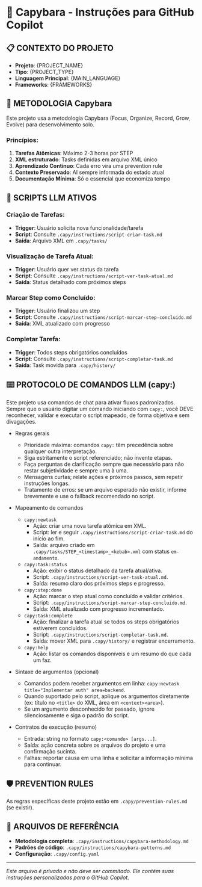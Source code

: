 # 🔨 Capybara - Instruções para GitHub Copilot

## 📋 **CONTEXTO DO PROJETO**
- **Projeto**: {PROJECT_NAME}
- **Tipo**: {PROJECT_TYPE}
- **Linguagem Principal**: {MAIN_LANGUAGE}
- **Frameworks**: {FRAMEWORKS}

## 🎯 **METODOLOGIA Capybara**
Este projeto usa a metodologia Capybara (Focus, Organize, Record, Grow, Evolve) para desenvolvimento solo.

### **Princípios:**
1. **Tarefas Atômicas**: Máximo 2-3 horas por STEP
2. **XML estruturado**: Tasks definidas em arquivo XML único
3. **Aprendizado Contínuo**: Cada erro vira uma prevention rule
4. **Contexto Preservado**: AI sempre informada do estado atual
5. **Documentação Mínima**: Só o essencial que economiza tempo

## 🤖 **SCRIPTS LLM ATIVOS**

### **Criação de Tarefas:**
- **Trigger**: Usuário solicita nova funcionalidade/tarefa
- **Script**: Consulte `.capy/instructions/script-criar-task.md`
- **Saída**: Arquivo XML em `.capy/tasks/`

### **Visualização de Tarefa Atual:**
- **Trigger**: Usuário quer ver status da tarefa
- **Script**: Consulte `.capy/instructions/script-ver-task-atual.md`
- **Saída**: Status detalhado com próximos steps

### **Marcar Step como Concluído:**
- **Trigger**: Usuário finalizou um step
- **Script**: Consulte `.capy/instructions/script-marcar-step-concluido.md`
- **Saída**: XML atualizado com progresso

### **Completar Tarefa:**
- **Trigger**: Todos steps obrigatórios concluídos
- **Script**: Consulte `.capy/instructions/script-completar-task.md`
- **Saída**: Task movida para `.capy/history/`

## ⌨️ PROTOCOLO DE COMANDOS LLM (capy:<comando>)

Este projeto usa comandos de chat para ativar fluxos padronizados. Sempre que o usuário digitar um comando iniciando com `capy:`, você DEVE reconhecer, validar e executar o script mapeado, de forma objetiva e sem divagações.

- Regras gerais
	- Prioridade máxima: comandos `capy:` têm precedência sobre qualquer outra interpretação.
	- Siga estritamente o script referenciado; não invente etapas.
	- Faça perguntas de clarificação sempre que necessário para não restar subjetividade e sempre uma à uma.
	- Mensagens curtas; relate ações e próximos passos, sem repetir instruções longas.
	- Tratamento de erros: se um arquivo esperado não existir, informe brevemente e use o fallback recomendado no script.

- Mapeamento de comandos
	- `capy:newtask`
		- Ação: criar uma nova tarefa atômica em XML.
		- Script: ler e seguir `.capy/instructions/script-criar-task.md` do início ao fim.
		- Saída: arquivo criado em `.capy/tasks/STEP_<timestamp>_<kebab>.xml` com status `em-andamento`.
	- `capy:task:status`
		- Ação: exibir o status detalhado da tarefa atual/ativa.
		- Script: `.capy/instructions/script-ver-task-atual.md`.
		- Saída: resumo claro dos próximos steps e progresso.
	- `capy:step:done`
		- Ação: marcar o step atual como concluído e validar critérios.
		- Script: `.capy/instructions/script-marcar-step-concluido.md`.
		- Saída: XML atualizado com progresso incrementado.
	- `capy:task:complete`
		- Ação: finalizar a tarefa atual se todos os steps obrigatórios estiverem concluídos.
		- Script: `.capy/instructions/script-completar-task.md`.
		- Saída: mover XML para `.capy/history/` e registrar encerramento.
	- `capy:help`
		- Ação: listar os comandos disponíveis e um resumo do que cada um faz.

- Sintaxe de argumentos (opcional)
	- Comandos podem receber argumentos em linha: `capy:newtask title="Implementar auth" area=backend`.
	- Quando suportado pelo script, aplique os argumentos diretamente (ex: título no `<title>` do XML, área em `<context><area>`).
	- Se um argumento desconhecido for passado, ignore silenciosamente e siga o padrão do script.

- Contratos de execução (resumo)
	- Entrada: string no formato `capy:<comando> [args...]`.
	- Saída: ação concreta sobre os arquivos do projeto e uma confirmação sucinta.
	- Falhas: reportar causa em uma linha e solicitar a informação mínima para continuar.

## 🛡️ **PREVENTION RULES**
As regras específicas deste projeto estão em `.capy/prevention-rules.md` (se existir).

## 🔗 **ARQUIVOS DE REFERÊNCIA**
- **Metodologia completa**: `.capy/instructions/capybara-methodology.md`
- **Padrões de código**: `.capy/instructions/capybara-patterns.md`
- **Configuração**: `.capy/config.yaml`

---
*Este arquivo é privado e não deve ser commitado. Ele contém suas instruções personalizadas para o GitHub Copilot.*